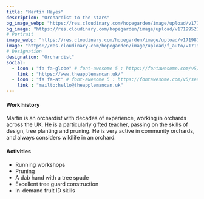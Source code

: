 ```yaml
---
title: "Martin Hayes"
description: "Orchardist to the stars"
bg_image_webp: "https://res.cloudinary.com/hopegarden/image/upload/v1719952740/title-poppy.webp"
bg_image: "https://res.cloudinary.com/hopegarden/image/upload/v1719952740/title-poppy.webp"
# Portrait
image_webp: "https://res.cloudinary.com/hopegarden/image/upload/v1719874616/martin-hayes-orchardist.webp"
image: "https://res.cloudinary.com/hopegarden/image/upload/f_auto/v1719874616/martin-hayes-orchardist.jpg"
# Designation
designation: "Orchardist"
social:
  - icon : "fa fa-globe" # font-awesome 5 : https://fontawesome.com/v5/search
    link : "https://www.theapplemancan.uk/"
  - icon : "fa fa-at" # font-awesome 5 : https://fontawesome.com/v5/search
    link : "mailto:hello@theapplemancan.uk"
---
```


#### Work history
Martin is an orchardist with decades of experience, working in orchards across the UK. He is a particularly gifted teacher, passing on the skills of design, tree planting and pruning. He is very active in community orchards, and always considers wildlife in an orchard.

#### Activities
* Running workshops
* Pruning
* A dab hand with a tree spade
* Excellent tree guard construction
* In-demand fruit ID skills 
